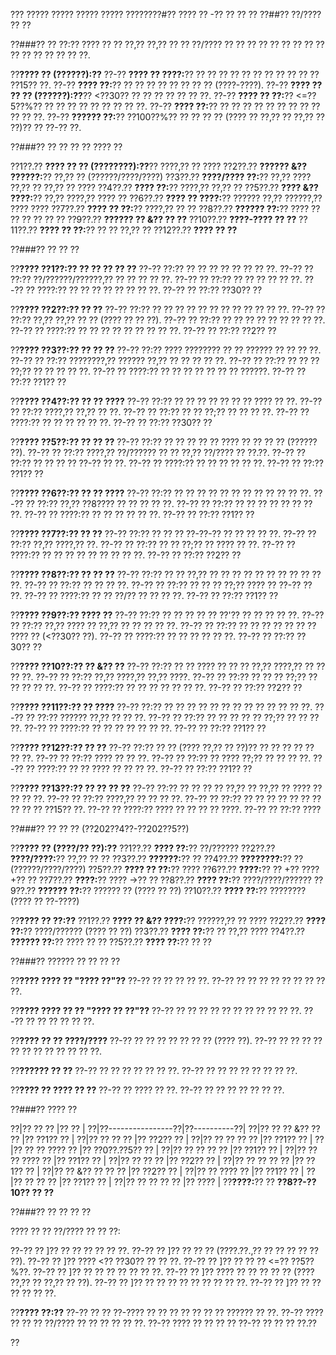 ??? ????? ????? ????? ????? ????????#?? ???? ?? -?? ?? ?? ??
??##?? ??/???? ?? ??

??###?? ?? ??:?? ???? ?? ?? ??,?? ??,?? ?? ?? ??/???? ?? ?? ?? ?? ?? ?? ?? ?? ?? ?? ?? ?? ?? ?? ?? ??.

??**???? ?? (??????):??**
??-?? **???? ?? ????:**?? ?? ?? ?? ?? ?? ?? ?? ?? ?? ?? ?? ??15?? ??.
??-?? **???? ??:**?? ?? ?? ?? ?? ?? ?? ?? ?? (????-????).
??-?? **???? ?? ?? ?? (??????):??**?? <??30?? ?? ?? ?? ?? ?? ?? ??.
??-?? **???? ?? ??:**?? <=??5??%?? ?? ?? ?? ?? ?? ?? ?? ?? ??.
??-?? **???? ??:**?? ?? ?? ?? ?? ?? ?? ?? ?? ?? ?? ?? ??.
??-?? **?????? ??:**?? ??100??%?? ?? ?? ?? ?? (???? ?? ??,?? ?? ??,?? ?? ??)?? ?? ??-?? ??.

??###?? ?? ?? ?? ?? ???? ??

??1??.?? **???? ?? ?? (????????):??**?? ????,?? ?? ????
??2??.?? **?????? &?? ??????:**?? ??,?? ?? (??????/????/????)
??3??.?? **????/???? ??:**?? ??,?? ???? ??,?? ?? ??,?? ?? ????
??4??.?? **???? ??:**?? ????,?? ??,?? ??
??5??.?? **???? &?? ????:**?? ??,?? ????,?? ???? ??
??6??.?? **???? ?? ????:**?? ?????? ??,?? ??????,?? ???? ????
??7??.?? **???? ?? ??:**?? ????,?? ?? ??
??8??.?? **?????? ??:**?? ???? ?? ?? ?? ?? ?? ??
??9??.?? **?????? ?? &?? ?? ??**
??10??.?? **????-???? ?? ??**
??11??.?? **???? ?? ??:**?? ?? ?? ??,?? ??
??12??.?? **???? ?? ??**

??###?? ?? ?? ??

??**???? ??1??:?? ?? ?? ?? ?? ??**
??-?? ??:?? ?? ?? ?? ?? ?? ?? ?? ??.
??-?? ?? ??:?? ??/??????/??????,?? ?? ?? ?? ?? ??.
??-?? ?? ??:?? ?? ?? ?? ?? ?? ??.
??-?? ?? ????:?? ?? ?? ?? ?? ?? ?? ?? ??.
??-?? ?? ??:?? ??30?? ??

??**???? ??2??:?? ?? ??**
??-?? ??:?? ?? ?? ?? ?? ?? ?? ?? ?? ?? ?? ?? ??.
??-?? ?? ??:?? ??,?? ??,?? ?? ?? (???? ?? ?? ??).
??-?? ?? ??:?? ?? ?? ?? ?? ?? ?? ?? ?? ??.
??-?? ?? ????:?? ?? ?? ?? ?? ?? ?? ?? ?? ??.
??-?? ?? ??:?? ??2?? ??

??**???? ??3??:?? ?? ?? ??**
??-?? ??:?? ???? ???????? ?? ?? ?????? ?? ?? ?? ??.
??-?? ?? ??:?? ????????,?? ?????? ??,?? ?? ?? ?? ?? ??.
??-?? ?? ??:?? ?? ?? ?? ??;?? ?? ?? ?? ?? ??.
??-?? ?? ????:?? ?? ?? ?? ?? ?? ?? ?? ??????.
??-?? ?? ??:?? ??1?? ??

??**???? ??4??:?? ?? ?? ????**
??-?? ??:?? ?? ?? ?? ?? ?? ?? ?? ???? ?? ??.
??-?? ?? ??:?? ????,?? ??,?? ?? ??.
??-?? ?? ??:?? ?? ?? ??;?? ?? ?? ?? ??.
??-?? ?? ????:?? ?? ?? ?? ?? ?? ??.
??-?? ?? ??:?? ??30?? ??

??**???? ??5??:?? ?? ?? ??**
??-?? ??:?? ?? ?? ?? ?? ?? ???? ?? ?? ?? ?? (?????? ??).
??-?? ?? ??:?? ????,?? ??/?????? ?? ?? ??,?? ??/???? ?? ??.??.
??-?? ?? ??:?? ?? ?? ?? ?? ??-?? ?? ??.
??-?? ?? ????:?? ?? ?? ?? ?? ?? ??.
??-?? ?? ??:?? ??1?? ??

??**???? ??6??:?? ?? ?? ????**
??-?? ??:?? ?? ?? ?? ?? ?? ?? ?? ?? ?? ?? ?? ??.
??-?? ?? ??:?? ??,?? ??8???? ?? ?? ?? ?? ??.
??-?? ?? ??:?? ?? ?? ?? ?? ?? ?? ?? ??.
??-?? ?? ????:?? ?? ?? ?? ?? ?? ??.
??-?? ?? ??:?? ??1?? ??

??**???? ??7??:?? ?? ??**
??-?? ??:?? ?? ?? ?? ??-??-?? ?? ?? ?? ?? ??.
??-?? ?? ??:?? ??,?? ????,?? ??.
??-?? ?? ??:?? ?? ?? ??;?? ?? ???? ?? ??.
??-?? ?? ????:?? ?? ?? ?? ?? ?? ?? ?? ?? ??.
??-?? ?? ??:?? ??2?? ??

??**???? ??8??:?? ?? ?? ??**
??-?? ??:?? ?? ?? ??,?? ?? ?? ?? ?? ?? ?? ?? ?? ?? ?? ??.
??-?? ?? ??:?? ?? ?? ?? ??.
??-?? ?? ??:?? ?? ?? ?? ??;?? ???? ?? ??-?? ?? ??.
??-?? ?? ????:?? ?? ?? ??/?? ?? ?? ?? ??.
??-?? ?? ??:?? ??1?? ??

??**???? ??9??:?? ???? ??**
??-?? ??:?? ?? ?? ?? ?? ?? ??'?? ?? ?? ?? ?? ??.
??-?? ?? ??:?? ??,?? ???? ?? ??,?? ?? ?? ?? ?? ??.
??-?? ?? ??:?? ?? ?? ?? ?? ?? ?? ?? ???? ?? (<??30?? ??).
??-?? ?? ????:?? ?? ?? ?? ?? ?? ??.
??-?? ?? ??:?? ??30?? ??

??**???? ??10??:?? ?? &?? ??**
??-?? ??:?? ?? ?? ???? ?? ?? ?? ??,?? ????,?? ?? ?? ?? ??.
??-?? ?? ??:?? ??,?? ????,?? ??,?? ????.
??-?? ?? ??:?? ?? ?? ?? ??;?? ?? ?? ?? ?? ??.
??-?? ?? ????:?? ?? ?? ?? ?? ?? ?? ??.
??-?? ?? ??:?? ??2?? ??

??**???? ??11??:?? ?? ????**
??-?? ??:?? ?? ?? ?? ?? ?? ?? ?? ?? ?? ?? ?? ?? ??.
??-?? ?? ??:?? ?????? ??,?? ?? ?? ??.
??-?? ?? ??:?? ?? ?? ?? ?? ?? ??;?? ?? ?? ?? ??.
??-?? ?? ????:?? ?? ?? ?? ?? ?? ?? ??.
??-?? ?? ??:?? ??1?? ??

??**???? ??12??:?? ?? ??**
??-?? ??:?? ?? ?? (???? ??,?? ?? ??)?? ?? ?? ?? ?? ?? ?? ??.
??-?? ?? ??:?? ???? ?? ?? ??.
??-?? ?? ??:?? ?? ???? ??;?? ?? ?? ?? ??.
??-?? ?? ????:?? ?? ?? ???? ?? ?? ?? ??.
??-?? ?? ??:?? ??1?? ??

??**???? ??13??:?? ?? ?? ?? ??**
??-?? ??:?? ?? ?? ?? ?? ??,?? ?? ??,?? ?? ???? ?? ?? ?? ??.
??-?? ?? ??:?? ????,?? ?? ?? ?? ??.
??-?? ?? ??:?? ?? ?? ?? ?? ?? ?? ?? ?? ?? ?? ??15?? ??.
??-?? ?? ????:?? ???? ?? ?? ?? ?? ????.
??-?? ?? ??:?? ????

??###?? ?? ?? ?? (??202??4??-??202??5??)

??**???? ?? (????/?? ??):??**
??1??.?? **???? ??:**?? ??/??????
??2??.?? **????/????:**?? ??,?? ?? ??
??3??.?? **??????:**?? ??
??4??.?? **????????:**?? ?? (??????/????/????)
??5??.?? **???? ?? ??:**?? ????
??6??.?? **????:**?? ?? +?? ???? +?? ??
??7??.?? **????:**?? ???? ->?? ??
??8??.?? **???? ??:**?? ????/????/??????
??9??.?? **?????? ??:**?? ?????? ?? (???? ?? ??)
??10??.?? **???? ??:**?? ???????? (???? ?? ??-????)

??**???? ?? ??:??**
??1??.?? **???? ?? &?? ????:**?? ??????,?? ?? ????
??2??.?? **???? ??:**?? ????/?????? (???? ?? ??)
??3??.?? **???? ??:**?? ?? ??,?? ????
??4??.?? **?????? ??:**?? ???? ?? ??
??5??.?? **???? ??:**?? ?? ??

??###?? ?????? ?? ?? ?? ??

??**???? ???? ?? "???? ??"??**
??-?? ?? ?? ?? ?? ??.
??-?? ?? ?? ?? ?? ?? ?? ?? ?? ??.

??**???? ???? ?? ?? "???? ?? ??"??**
??-?? ?? ?? ?? ?? ?? ?? ?? ?? ?? ?? ??.
??-?? ?? ?? ?? ?? ?? ??.

??**???? ?? ?? ????/????**
??-?? ?? ?? ?? ?? ?? ?? ?? (???? ??).
??-?? ?? ?? ?? ?? ?? ?? ?? ?? ?? ?? ?? ??.

??**?????? ?? ??**
??-?? ?? ?? ?? ?? ?? ?? ??.
??-?? ?? ?? ?? ?? ?? ?? ?? ??.

??**???? ?? ???? ?? ??**
??-?? ?? ???? ?? ??.
??-?? ?? ?? ?? ?? ?? ?? ??.

??###?? ???? ??

??|?? ??         ?? |?? ?? |
??|??----------------??|??----------??|
??|?? ?? ?? &?? ?? ?? |?? ??1?? ?? |
??|?? ?? ??               ?? |?? ??2?? ?? |
??|?? ?? ?? ??            ?? |?? ??1?? ?? |
??|?? ?? ?? ????       ?? |?? ??0??.??5?? ?? |
??|?? ?? ?? ??              ?? |?? ??1?? ?? |
??|?? ?? ?? ????             ?? |?? ??1?? ?? |
??|?? ?? ??             ?? |?? ??2?? ?? |
??|?? ?? ?? ??           ?? |?? ??1?? ?? |
??|?? ?? &?? ?? ??     ?? |?? ??2?? ?? |
??|?? ?? ????          ?? |?? ??1?? ?? |
??|?? ?? ??                 ?? |?? ??1?? ?? |
??|?? ?? ?? ?? ?? |?? ???? |
??**????:**?? ?? **??8??-??10?? ?? ??**

??###?? ?? ?? ?? ??

???? ?? ?? ??/???? ?? ?? ??:

??-?? ?? ]?? ?? ?? ?? ?? ?? ??.
??-?? ?? ]?? ?? ?? ?? (????.??.,?? ?? ?? ?? ?? ?? ??).
??-?? ?? ]?? ???? <?? ??30?? ?? ?? ??.
??-?? ?? ]?? ?? ?? ?? <=?? ??5??%??.
??-?? ?? ]?? ?? ?? ?? ?? ?? ?? ??.
??-?? ?? ]?? ???? ?? ?? ?? ?? ?? (???? ??,?? ?? ??,?? ?? ??).
??-?? ?? ]?? ?? ?? ?? ?? ?? ?? ?? ?? ??.
??-?? ?? ]?? ?? ?? ?? ?? ?? ??.

??**???? ??:??**
??-?? ?? ?? ??-???? ?? ?? ?? ?? ?? ?? ?? ?????? ?? ??.
??-?? ???? ?? ?? ?? ??/???? ?? ?? ?? ?? ?? ??.
??-?? ???? ?? ?? ?? ?? ??-?? ?? ?? ?? ??.??

??